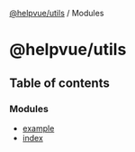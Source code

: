 [@helpvue/utils](README.md) / Modules

# @helpvue/utils

## Table of contents

### Modules

- [example](modules/example.md)
- [index](modules/index.md)
